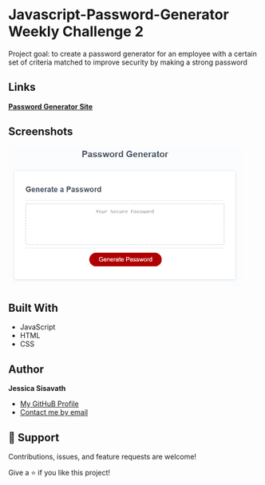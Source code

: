 <h1 align="left">Javascript-Password-Generator Weekly Challenge 2 </h1>

<p align="left">Project goal: to create a password generator for an employee with a certain set of criteria matched to improve security by making a strong password</p>

## Links

<p><strong><a href="https://jessiferizzo.github.io/Javascript-Password-Generator/">Password Generator Site</a></strong></p>

## Screenshots

![](password.png)

## Built With

- JavaScript
- HTML
- CSS

## Author

**Jessica Sisavath**

- [My GitHuB Profile](https://github.com/Jessiferizzo/Javascript-Password-Generator.git)
- [Contact me by email](mailto:jsisavath@gmail?subject=Hi "Hi!")


## 🤝 Support

Contributions, issues, and feature requests are welcome!

Give a ⭐️ if you like this project!
